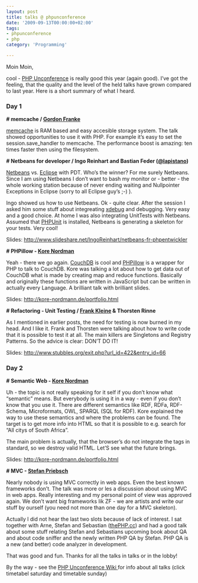 ```yaml
---
layout: post
title: talks @ phpunconference
date: '2009-09-13T00:00:00+02:00'
tags:
- phpunconference
- php
category: 'Programming'

---
```

Moin Moin,

<p>cool - <a href="http://www.php-unconference.de" target="_blank">PHP Unconference</a> is really good this year (again good). I&#8217;ve got the feeling, that the quality and the level of the held talks have grown compared to last year. Here is a short summary of what I heard.
</p>
<h3>Day 1</h3>
<p>
<strong># memcache / <a href="http://blog.nevalon.de/" target="_blank">Gordon Franke</a></strong>
</p>
<p>
<a href="http://de2.php.net/memcache" target="_blank">memcache</a> is RAM based and easy accesible storage system. The talk showed opportunities to use it with PHP. For example it&#8217;s easy to set the session.save_handler to memcache. The performance boost is amazing: ten times faster then using the filesystem.
</p>
<p>
<strong># Netbeans for developer / Ingo Reinhart and Bastian Feder (<a href="https://twitter.com/lapistano" target="_blank">@lapistano</a>)</strong>
</p><p>
<a href="http://netbeans.org/downloads/" target="_blank">Netbeans</a> vs. <a href="http://www.eclipse.org" target="_blank">Eclipse</a> with PDT. Who&#8217;s the winner? For me surely Netbeans. Since I am using Netbeans I don&#8217;t want to bash my monitor or - better - the whole working station because of never ending waiting and Nullpointer Exceptions in Eclipse (sorry to all Eclipse guy&#8217;s ;-) ).
</p>
<p>
Ingo showed us how to use Netbeans. Ok - quite clear. After the session I asked him some stuff about integreating <a href="http://www.xdebug.org/" target="_blank">xdebug</a> and debugging. Very easy and a good choice. At home I was also integrating UnitTests with Netbeans. Assumed that <a href="http://www.phpunit.de/" target="_blank">PHPUnit</a> is installed, Netbeans is generating a skeleton for your tests. Very cool!
</p>
<p>Slides: <a href="http://www.slideshare.net/IngoReinhart/netbeans-fr-phpentwickler" target="_blank"><a href="http://www.slideshare.net/IngoReinhart/netbeans-fr-phpentwickler" target="_blank">http://www.slideshare.net/IngoReinhart/netbeans-fr-phpentwickler</a></a>
</p>
<p>
<strong># PHPillow - <a href="http://kore-nordmann.de" target="_blank">Kore Nordman</a></strong></p>
<p>
Yeah - there we go again. <a href="http://couchdb.apache.org" target="_blank">CouchDB</a> is cool and <a href="http://kore-nordmann.de/blog/phpillow_php_couchdb_wrapper.html" target="_blank">PHPillow</a> is a wrapper for PHP to talk to CouchDB. Kore was talking a lot about how to get data out of CouchDB what is made by creating map and reduce functions. Basically and originally these functions are written in JavaScript but can be written in actually every Language. A brilliant talk with brilliant slides.
</p>
<p>
Slides: <a href="http://kore-nordmann.de/portfolio.html" target="_blank"><a href="http://kore-nordmann.de/portfolio.html" target="_blank">http://kore-nordmann.de/portfolio.html</a></a>
</p>
<p>
<strong># Refactoring - Unit Testing / <a href="http://stubbles.org/" target="_blank">Frank Kleine</a> &amp; Thorsten Rinne</strong>
</p>
<p>
As I mentioned in earlier posts, the need for testing is now burned in my head. And I like it. Frank and Thorsten were talking about how to write code that it is possible to test it at all. The main killers are Singletons and Registry Patterns. So the advice is clear: DON&#8217;T DO IT!
</p>
<p>
Slides: <a href="http://www.stubbles.org/exit.php?url_id=422&amp;entry_id=66" target="_blank"><a href="http://www.stubbles.org/exit.php?url_id=422&amp;entry_id=66" target="_blank">http://www.stubbles.org/exit.php?url_id=422&amp;entry_id=66</a></a>
</p>
<h3>Day 2</h3>
<p>
<strong># Semantic Web - <a href="http://kore-nordmann.de" target="_blank">Kore Nordman</a></strong>
</p>
<p>
Uh - the topic is not really speaking for it self if you don&#8217;t know what &#8220;semantic&#8221; means. But everybody is using it in a way - even if you don&#8217;t know that you use it.
There are different semantics like RDF, RDFa, RDF-Schema, Microformats, OWL, SPARQL (SQL for RDF). Kore explained the way to use these semantics and where the problems can be found. The target is to get more info into HTML so that it is possible to e.g. search for &#8220;All citys of South Africa&#8221;.
</p>
<p>
The main problem is actually, that the browser&#8217;s do not integrate the tags in standard, so we destroy valid HTML. Let&#8217;S see what the future brings.
</p>
<p>
Slides: <a href="http://kore-nordmann.de/portfolio.html" target="_blank"><a href="http://kore-nordmann.de/portfolio.html" target="_blank">http://kore-nordmann.de/portfolio.html</a></a>
</p>
<p>
<strong># MVC - <a href="http://www.priebsch.de/" target="_blank">Stefan Priebsch</a></strong>
</p>
<p>
Nearly nobody is using MVC correctly in web apps. Even the best known frameworks don&#8217;t. The talk was more or les a discussion about using MVC in web apps. Really interesting and my personal point of view was approved again. We don&#8217;t want big frameworks lik ZF - we are artists and write our stuff by ourself (you need not more than one day for a MVC skeleton).
</p>
<p>
Actually I did not hear the last two slots because of lack of interest. I sat together with Arne, Stefan and Sebastian (<a href="http://thephp.cc/" target="_blank">thePHP.cc</a>) and had a good talk about some stuff relating Stefan and Sebastians upcoming book about QA and about code sniffer and the newly written PHP QA by Stefan. PHP QA is a new (and better) code analyzer in development.
</p>
<p>
That was good and fun. Thanks for all the talks in talks or in the lobby!
</p>
<p>
By the way - see the <a href="http://wiki.php-unconference.de" target="_blank">PHP Unconference Wiki </a>for info about all talks (click timetabel saturday and timetable sunday)</p>
